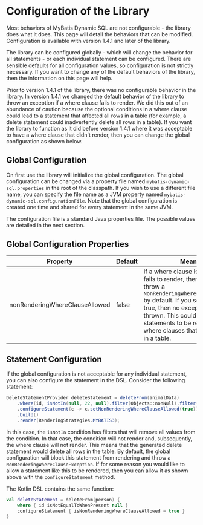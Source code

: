 # Configuration of the Library

Most behaviors of MyBatis Dynamic SQL are not configurable - the library does what it does.
This page will detail the behaviors that can be modified. Configuration is available with version 1.4.1 and later
of the library.

The library can be configured globally - which will change the behavior for all statements - or each individual statement
can be configured. There are sensible defaults for all configuration values, so configuration is not strictly necessary.
If you want to change any of the default behaviors of the library, then the information on this page will help.

Prior to version 1.4.1 of the library, there was no configurable behavior in the library. In version 1.4.1 we changed
the default behavior of the library to throw an exception if a where clause fails to render. We did this out of an
abundance of caution because the optional conditions in a where clause could lead to a statement that affected all
rows in a table (for example, a delete statement could inadvertently delete all rows in a table). If you want the library
to function as it did before version 1.4.1 where it was acceptable to have a where clause that didn't render, then you
can change the global configuration as shown below.

## Global Configuration

On first use the library will initialize the global configuration. The global configuration can be changed via a property
file named `mybatis-dynamic-sql.properties` in the root of the classpath. If you wish to use a different file name,
you can specify the file name as a JVM property named `mybatis-dynamic-sql.configurationFile`. Note that the global
configuration is created one time and shared for every statement in the same JVM.

The configuration file is a standard Java properties file. The possible values are detailed in the next section.

## Global Configuration Properties

| Property                       | Default | Meaning                                                                                                                                                                                                                                                                                              |
|--------------------------------|---------|------------------------------------------------------------------------------------------------------------------------------------------------------------------------------------------------------------------------------------------------------------------------------------------------------|
| nonRenderingWhereClauseAllowed | false   | If a where clause is specified, but fails to render, then the library will throw a `NonRenderingWhereClauseException` by default. If you set this value to true, then no exception will be thrown. This could cause statements to be rendered without where clauses that affect all rows in a table. |

## Statement Configuration

If the global configuration is not acceptable for any individual statement, you can also configure the statement in the
DSL. Consider the following statement: 

```java
DeleteStatementProvider deleteStatement = deleteFrom(animalData)
    .where(id, isNotIn(null, 22, null).filter(Objects::nonNull).filter(i -> i != 22))
    .configureStatement(c -> c.setNonRenderingWhereClauseAllowed(true))
    .build()
    .render(RenderingStrategies.MYBATIS3);
```

In this case, the `isNotIn` condition has filters that will remove all values from the condition. In that case, the
condition will not render and, subsequently, the where clause will not render. This means that the generated delete
statement would delete all rows in the table. By default, the global configuration will block this statement from
rendering and throw a `NonRenderingWhereClauseException`. If for some reason you would like to allow a statement
like this to be rendered, then you can allow it as shown above with the `configureStatement` method.

The Kotlin DSL contains the same function:

```kotlin
val deleteStatement = deleteFrom(person) {
    where { id isNotEqualToWhenPresent null }
    configureStatement { isNonRenderingWhereClauseAllowed = true } 
}
```

